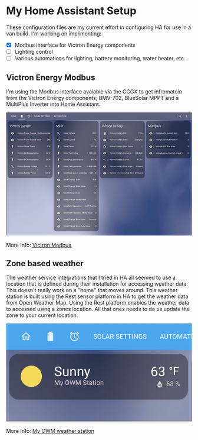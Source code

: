 # My Home Assistant Setup
These configuration files are my current effort in configuring HA for use in a van build.
I'm working on implimenting:
- [x] Modbus interface for Victron Energy components
- [ ] Lighting control
- [ ] Various automations for lighting, battery monitoring, water heater, etc.

Victron Energy Modbus 
------------------------------------------------------------
I'm using the Modbus interface avaiable via the CCGX to get infromatoin from the Victron Energy components; BMV-702, BlueSolar MPPT and a MultiPlus Inverter into Home Assistant.

![victron-sensors](./docs/assets/victron-sensors.jpg)

More Info: [Victron Modbus](docs/victron-modbus.md)

Zone based weather 
------------------------------------------------------------
The weather service integrations that I tried in HA all seemed to use a location that is defined during their installation for accessing weather data. This doesn't really work on a "home" that moves around. This weather station is built using the Rest sensor platform in HA to get the weather data from Open Weather Map. Using the Rest platform enables the weather data to accessed using a zones location. All that ones needs to do us update the zone to your current location. 

![victron-sensors](./docs/assets/weather.jpg)

More Info: [My OWM weather station](docs/myowmstation.md)
